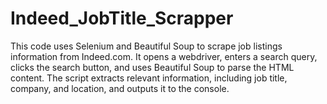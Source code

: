 # Indeed_JobTitle_Scrapper
This code uses Selenium and Beautiful Soup to scrape job listings information from Indeed.com. It opens a webdriver, enters a search query, clicks the search button, and uses Beautiful Soup to parse the HTML content. The script extracts relevant information, including job title, company, and location, and outputs it to the console.

